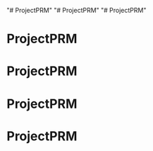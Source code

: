 "# ProjectPRM" 
"# ProjectPRM" 
"# ProjectPRM" 
# ProjectPRM
# ProjectPRM
# ProjectPRM
# ProjectPRM
